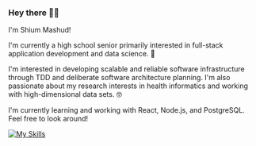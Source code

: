 ### Hey there 👋🏽

<!--
**shiumash/shiumash** is a ✨ _special_ ✨ repository because its `README.md` (this file) appears on your GitHub profile.

Here are some ideas to get you started:

- 🔭 I’m currently working on ...
- 🌱 I’m currently learning ...
- 👯 I’m looking to collaborate on ...
- 🤔 I’m looking for help with ...
- 💬 Ask me about ...
- 📫 How to reach me: ...
- 😄 Pronouns: ...
- ⚡ Fun fact: ...
-->

I'm Shium Mashud! 

I'm currently a high school senior primarily interested in full-stack application development and data science. 🏫

I'm interested in developing scalable and reliable software infrastructure through TDD and deliberate software architecture planning. I'm also passionate about my research interests in health informatics and working with high-dimensional data sets. 🤓

I'm currently learning and working with React, Node.js, and PostgreSQL. Feel free to look around!

[![My Skills](https://skillicons.dev/icons?i=react,java,js,nodejs,py,sklearn,tensorflow,spring,postgres,postman,bootstrap)](https://skillicons.dev)
